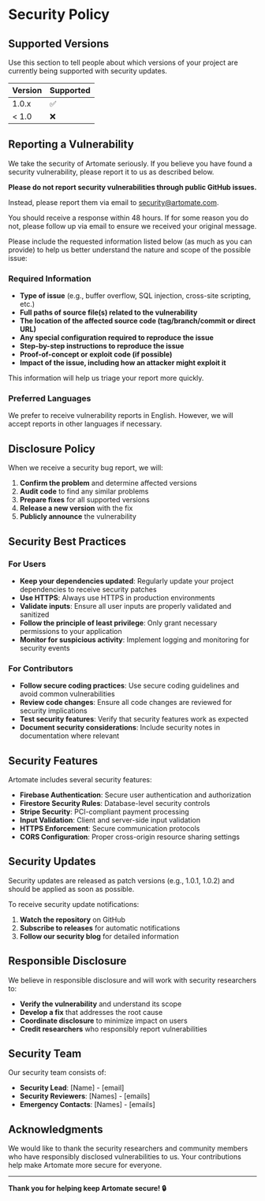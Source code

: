 # Security Policy

## Supported Versions

Use this section to tell people about which versions of your project are currently being supported with security updates.

| Version | Supported          |
| ------- | ------------------ |
| 1.0.x   | :white_check_mark: |
| < 1.0   | :x:                |

## Reporting a Vulnerability

We take the security of Artomate seriously. If you believe you have found a security vulnerability, please report it to us as described below.

**Please do not report security vulnerabilities through public GitHub issues.**

Instead, please report them via email to [security@artomate.com](mailto:security@artomate.com).

You should receive a response within 48 hours. If for some reason you do not, please follow up via email to ensure we received your original message.

Please include the requested information listed below (as much as you can provide) to help us better understand the nature and scope of the possible issue:

### Required Information

- **Type of issue** (e.g., buffer overflow, SQL injection, cross-site scripting, etc.)
- **Full paths of source file(s) related to the vulnerability**
- **The location of the affected source code (tag/branch/commit or direct URL)**
- **Any special configuration required to reproduce the issue**
- **Step-by-step instructions to reproduce the issue**
- **Proof-of-concept or exploit code (if possible)**
- **Impact of the issue, including how an attacker might exploit it**

This information will help us triage your report more quickly.

### Preferred Languages

We prefer to receive vulnerability reports in English. However, we will accept reports in other languages if necessary.

## Disclosure Policy

When we receive a security bug report, we will:

1. **Confirm the problem** and determine affected versions
2. **Audit code** to find any similar problems
3. **Prepare fixes** for all supported versions
4. **Release a new version** with the fix
5. **Publicly announce** the vulnerability

## Security Best Practices

### For Users

- **Keep your dependencies updated**: Regularly update your project dependencies to receive security patches
- **Use HTTPS**: Always use HTTPS in production environments
- **Validate inputs**: Ensure all user inputs are properly validated and sanitized
- **Follow the principle of least privilege**: Only grant necessary permissions to your application
- **Monitor for suspicious activity**: Implement logging and monitoring for security events

### For Contributors

- **Follow secure coding practices**: Use secure coding guidelines and avoid common vulnerabilities
- **Review code changes**: Ensure all code changes are reviewed for security implications
- **Test security features**: Verify that security features work as expected
- **Document security considerations**: Include security notes in documentation where relevant

## Security Features

Artomate includes several security features:

- **Firebase Authentication**: Secure user authentication and authorization
- **Firestore Security Rules**: Database-level security controls
- **Stripe Security**: PCI-compliant payment processing
- **Input Validation**: Client and server-side input validation
- **HTTPS Enforcement**: Secure communication protocols
- **CORS Configuration**: Proper cross-origin resource sharing settings

## Security Updates

Security updates are released as patch versions (e.g., 1.0.1, 1.0.2) and should be applied as soon as possible.

To receive security update notifications:

1. **Watch the repository** on GitHub
2. **Subscribe to releases** for automatic notifications
3. **Follow our security blog** for detailed information

## Responsible Disclosure

We believe in responsible disclosure and will work with security researchers to:

- **Verify the vulnerability** and understand its scope
- **Develop a fix** that addresses the root cause
- **Coordinate disclosure** to minimize impact on users
- **Credit researchers** who responsibly report vulnerabilities

## Security Team

Our security team consists of:

- **Security Lead**: [Name] - [email]
- **Security Reviewers**: [Names] - [emails]
- **Emergency Contacts**: [Names] - [emails]

## Acknowledgments

We would like to thank the security researchers and community members who have responsibly disclosed vulnerabilities to us. Your contributions help make Artomate more secure for everyone.

---

**Thank you for helping keep Artomate secure! 🔒**
